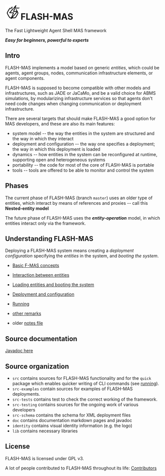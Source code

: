 <!--- ---------------------------------------------
Copyright (C) 2021 Andrei Olaru.

This file is part of Flash-MAS. The CONTRIBUTORS.md file lists people who have been previously involved with this project.

Flash-MAS is free software: you can redistribute it and/or modify it under the terms of the GNU General Public License as published by the Free Software Foundation, either version 3 of the License, or any later version.

Flash-MAS is distributed in the hope that it will be useful, but WITHOUT ANY WARRANTY; without even the implied warranty of MERCHANTABILITY or FITNESS FOR A PARTICULAR PURPOSE.  See the GNU General Public License for more details.

You should have received a copy of the GNU General Public License along with Flash-MAS.  If not, see <http://www.gnu.org/licenses/>.
--------------------------------------------- -->

# <img src="identity/logo-BW.png" title="" alt="" width="50">FLASH-MAS

The Fast Lightweight Agent Shell MAS framework

***Easy for beginners, powerful to experts***

## Intro

FLASH-MAS implements a model based on generic *entities*, which could be agents, agent groups, nodes, communication infrastructure elements, or agent components.

FLASH-MAS is supposed to become compatible with other models and infrastructures, such as JADE or JaCaMo, and be a valid choice for ABMS simulations, by modularizing infrastructure services so that agents don't need code changes when changing communication or deployment infrastructure.

There are several targets that should make FLASH-MAS a good option for MAS developers, and these are also its main features:

* system model -- the way the entities in the system are structured and the way in which they interact
* deployment and configuration -- the way one specifies a deployment; the way in which this deployment is loaded
* dynamics -- how entities in the system can be reconfigured at runtime, supporting open and heterogeneous systems
* portability -- the code for most of the core of FLASH-MAS is portable
* tools -- tools are offered to be able to monitor and control the system

## Phases

The current phase of FLASH-MAS (branch `master`) uses  an older type of entities, which interact by means of references and proxies -- call this **Nested-entity model**

The future phase of FLASH-MAS uses the ***entity-operation*** model, in which entities interact only via the framework.

## Understanding FLASH-MAS

Deploying a FLASH-MAS system means creating a *deployment configuration* specifying the *entities* in the system, and *booting the system*.

* [Basic F-MAS concepts](doc/concepts.md) 

* [Interaction between entities](doc/interaction.md)

* [Loading entities and booting the system](doc/loading.md)

* [Deployment and configuration](doc/deployment.md)

* [Running](doc/running.md)

* [other remarks](doc/other.md) 

* older [notes file](doc/notes.md)

## Source documentation

[Javadoc here](doc/javadoc/index.html)

## Source organization

* `src` contains sources for FLASH-MAS functionality and for the `quick` package which enables quicker writing of CLI commands (see [running](doc/running.md)).
* `src-examples` contain sources for examples of FLASH-MAS deployments.
* `src-tests` contains test to check the correct working of the framework.
* `src-testing` contains sources for the ongoing work of various developers
* `src-schema` contains the schema for XML deployment files
* `doc` contains documentation markdown pages and javadoc
* `identity` contains visual identity information (e.g. the logo)
* `lib` contains necessary libraries

## License

FLASH-MAS is licensed under GPL v3.

A lot of people contributed to FLASH-MAS throughout its life: [Contributors](CONTRIBUTORS.md)
